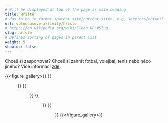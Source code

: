 ```yaml
---
# Will be displayed at top of the page as main heading
title: Hřiště
# Has to be in format <parent-site/current-site>, e.g. services/network (notice missing slash at the beginning)
url: volnocasove-aktivity/hriste
# https://en.wikipedia.org/wiki/Clean_URL#Slug
slug: hriste
# Defines sorting of pages in parent list
weight: 5
showtoc: false
---
```


Chceš si zasportovat?
Chceš si zahrát fotbal, volejbal, tenis nebo něco jiného?
Více informací [zde](https://www.suz.cvut.cz/cz/komercni-sluzby/pronajem-sportovist).

{{<figure_gallery>}}
    {{<figure src="images/freetime-activities/playgrounds/pg_01.jpg" alt="Playgrounds 01">}}
    {{<figure src="images/freetime-activities/playgrounds/pg_02.jpg" alt="Playgrounds 02">}}
    {{<figure src="images/freetime-activities/playgrounds/pg_03.jpg" alt="Playgrounds 03">}}
    {{<figure src="images/freetime-activities/playgrounds/pg_04.jpg" alt="Playgrounds 04">}}
{{</figure_gallery>}}
